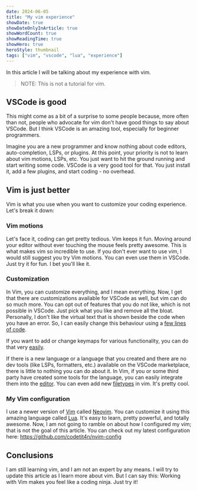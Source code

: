 ```yaml
---
date: 2024-06-05
title: "My vim experience"
showDate: true
showDateOnlyInArticle: true
showWordCount: true
showReadingTime: true
showHero: true
heroStyle: thumbnail
tags: ["vim", "vscode", "lua", "experience"]
---
```


In this article I will be talking about my experience with vim.

> NOTE: This is not a tutorial for vim.

## VSCode is good

This might come as a bit of a surprise to some people because, more often than not, people
who advocate for vim don't have good things to say about VSCode. But I think VSCode is
an amazing tool, especially for beginner programmers.

Imagine you are a new programmer and know nothing about code editors, auto-completion,
LSPs, or plugins. At this point, your priority is not to learn about vim motions, LSPs,
etc. You just want to hit the ground running and start writing some code. VSCode is a
very good tool for that. You just install it, add a few plugins, and start
coding - no overhead.

## Vim is just better

Vim is what you use when you want to customize your coding experience. Let's break it
down:

### Vim motions

Let's face it, coding can get pretty tedious. Vim keeps it fun. Moving around your
editor without ever touching the mouse feels pretty awesome. This is what makes vim
so incredible to use. If you don't ever want to use vim, I would still suggest you
try Vim motions. You can even use them in VSCode. Just try it for fun. I bet you'll
like it.

### Customization

In Vim, you can customize everything, and I mean everything. Now, I get that there are
customizations available for VSCode as well, but vim can do so much more. You can opt out
of features that you do not like, which is not possible in VSCode. Just pick what you
like and remove all the bloat. Personally, I don't like the virtual text that is shown
beside the code when you have an error. So, I can easily change this behaviour using a
[few lines of code](https://github.com/codetit4n/nvim-config/blob/a260218491bca716eb8f9408073d229a572fcf4e/lua/codetit4n/diagnostics.lua).

If you want to add or change keymaps for various functionality, you can do that very
[easily](https://github.com/codetit4n/nvim-config/blob/a260218491bca716eb8f9408073d229a572fcf4e/lua/codetit4n/remaps.lua).

If there is a new language or a language that you created and there are no dev tools
(like LSPs, formatters, etc.) available on the VSCode marketplace, there is little to
nothing you can do about it. In Vim, if you or some third party have created some tools
for the language, you can easily integrate them into the
[editor](https://github.com/codetit4n/nvim-config/blob/a260218491bca716eb8f9408073d229a572fcf4e/lua/codetit4n/lazy/lsp.lua#L52-L101).
You can even add new [filetypes](https://github.com/codetit4n/nvim-config/blob/a260218491bca716eb8f9408073d229a572fcf4e/lua/codetit4n/init.lua#L17-L27)
in vim. It's pretty cool.

### My Vim configuration

I use a newer version of [Vim](https://www.vim.org) called [Neovim](https://neovim.io).
You can customize it using this amazing language called [Lua](https://www.lua.org). It's
easy to learn, pretty powerful, and totally awesome. Now, I am not going to ramble on
about how I configured my vim; that is not the goal of this article. You can check out my
latest configuration here: https://github.com/codetit4n/nvim-config

## Conclusions

I am still learning vim, and I am not an expert by any means. I will try to update this
article as I learn more about vim. But I can say this: Working with Vim makes you feel
like a coding ninja. Just try it!
